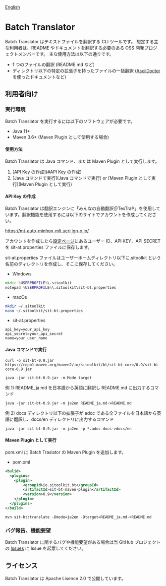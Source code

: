 [English](README.md)

# Batch Translator

Batch Translator はテキストファイルを翻訳する CLI ツールです。
想定する主な利用者は、README やドキュメントを翻訳する必要のある OSS 開発プロジェクトメンバーです。
主な使用方法は以下の通りです。

- 1 つのファイルの翻訳 (README.md など)
- ディレクトリ以下の特定の拡張子を持ったファイルの一括翻訳 ([AsciiDoctor](https://asciidoctor.org/)を使ったドキュメントなど)

## 利用者向け

### 実行環境

Batch Translator を実行するには以下のソフトウェアが必要です。

- Java 11+
- Maven 3.6+ (Maven Plugin として使用する場合)

#### 使用方法

Batch Translator は Java コマンド、または Maven Plugin として実行します。

1. [API Key の作成](#API Key の作成)
1. [Java コマンドで実行](Java コマンドで実行) or [Maven Plugin として実行](Maven Plugin として実行)

#### API Key の作成

Batch Translator は翻訳エンジンに「みんなの自動翻訳＠TexTra®」を使用しています。翻訳機能を使用するには以下のサイトでアカウントを作成してください。

https://mt-auto-minhon-mlt.ucri.jgn-x.jp/

アカウントを作成したら[設定ページ](https://mt-auto-minhon-mlt.ucri.jgn-x.jp/content/setting/user/edit/)にあるユーザー ID、API KEY、API SECRET を sit-at.properties ファイルに保存します。

sit-at.properties ファイルはユーザーホームディレクトリ以下に.sitoolkit という名前のディレクトリを作成し、そこに保存してください。

- Windows

```bat
mkdir %USERPROFILE%\.sitoolkit
notepad %USERPROFILE%\.sitoolkit\sit-bt.properties
```

- macOs

```sh
mkdir ~/.sitoolkit
nano ~/.sitoolkit/sit-bt.properties
```

- sit-at.properties

```properties
api_key=your_api_key
api_secret=your_api_secret
name=your_user_name
```

#### Java コマンドで実行

```
curl -o sit-bt-0.9.jar https://repo1.maven.org/maven2/io/sitoolkit/bt/sit-bt-core/0.9/sit-bt-core-0.9.jar

java -jar sit-bt-0.9.jar -m Mode target
```

例 1) README_ja.md を日本語から英語に翻訳し README.md に出力するコマンド

```
java -jar sit-bt-0.9.jar -m ja2en README_ja.md->README.md
```

例 2) docs ディレクトリ以下の拡張子が adoc である全ファイルを日本語から英語に翻訳し、docs/en ディレクトリに出力するコマンド

```
java -jar sit-bt-0.9.jar -m ja2en -p *.adoc docs->docs/en
```

#### Maven Plugin として実行

pom.xml に Batch Traslator の Maven Plugin を追加します。

- pom.xml

```xml
<bulid>
  <plugins>
    <plugin>
        <groupId>io.sitoolkit.bt</groupId>
        <artifactId>sit-bt-maven-plugin</artifactId>
        <version>0.9</version>
    </plugin>
  </plugins>
</build>
```

```
mvn sit-bt:translate -Dmode=ja2en -Dtarget=README_ja.md->README.md
```

### バグ報告、機能要望

Batch Translator に関するバグや機能要望がある場合は当 GitHub プロジェクトの [Issues](https://github.com/sitoolkit/sit-bt/issues) に Issue を起票してください。

## ライセンス

Batch Translator は Apache Lisence 2.0 で公開しています。
